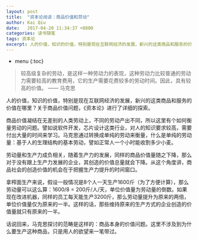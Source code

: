 ```yaml
---
layout: post
title:  "资本论阅读：商品价值和劳动"
author: Kai Qiu
date:   2017-04-20 11:34:37 +0800
categories: 读书随笔
tags: 资本论
excerpt: 人的价值，知识的价值，特别是现在互联网经济的发展，新兴的这类商品和服务的价值在哪里？关于商品价值问题，《资本论》进行了详细的探索。
---
```


* menu
{:toc}

> 较高级复杂的劳动，是这样一种劳动力的表现，这种劳动力比较普通的劳动力需要较高的教育费用，它的生产需要花费较多的劳动时间。因此，具有较高的价值。 —— 马克思

人的价值，知识的价值，特别是现在互联网经济的发展，新兴的这类商品和服务的价值在哪里？关于商品价值问题，《资本论》进行了详细的探索。

商品价值凝结在无差别的人类劳动上，不同的劳动产出不同，所以这里有个如何衡量劳动的问题。譬如说软件开发，芯片设计这类行业，对人的知识要求较高，需要付出大量的时间来学习。马克思通过转换成单纯的劳动来衡量，什么是单纯的劳动量：基于人的生理结构的基本劳动，譬如正常人一个小时能收割多少小麦。

劳动量和生产力成负相关，随着生产力的发展，同样的商品价值量随之下降，那么对于没有跟上生产力发展的企业，其创造的价值总量就会下降。从这个角度讲，商品社会的创造价值的机会在于把握生产力提升的时间窗口。

拿榨面生产来说，假设一般情况是8个人一天生产1600斤（为了方便计算），那么劳动量可以这么算：1600/8 = 200斤/人/天，单位价值量为劳动量的倒数。如果现在改进机器，同样的员工每天能生产3200斤，那么劳动量提升为原来的两倍，单位价值量仅为原来的一半。这样的话，那些维持原来的生产方式的企业创造的价值量就只有原来的一半。

话说回来，马克思探讨的范畴是这样的：商品本身的价值问题。这里不涉及到为什么要生产这种商品，只是用人的欲望来一笔带过。
